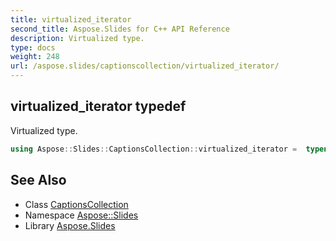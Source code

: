 ```yaml
---
title: virtualized_iterator
second_title: Aspose.Slides for C++ API Reference
description: Virtualized type.
type: docs
weight: 248
url: /aspose.slides/captionscollection/virtualized_iterator/
---
```

## virtualized_iterator typedef


Virtualized type.

```cpp
using Aspose::Slides::CaptionsCollection::virtualized_iterator =  typename iterator_holder_type::virtualized_iterator
```

## See Also

* Class [CaptionsCollection](../)
* Namespace [Aspose::Slides](../../)
* Library [Aspose.Slides](../../../)